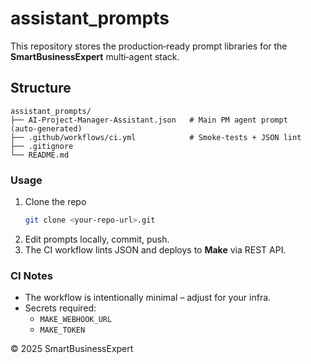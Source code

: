 # assistant_prompts


This repository stores the production‑ready prompt libraries for the **SmartBusinessExpert** multi‑agent stack.

## Structure
```
assistant_prompts/
├── AI-Project-Manager-Assistant.json   # Main PM agent prompt (auto‑generated)
├── .github/workflows/ci.yml            # Smoke‑tests + JSON lint
├── .gitignore
└── README.md
```

### Usage
1. Clone the repo  
   ```bash
   git clone <your‑repo‑url>.git
   ```
2. Edit prompts locally, commit, push.  
3. The CI workflow lints JSON and deploys to **Make** via REST API.

### CI Notes
* The workflow is intentionally minimal – adjust for your infra.
* Secrets required:
  * `MAKE_WEBHOOK_URL`
  * `MAKE_TOKEN`

© 2025 SmartBusinessExpert
